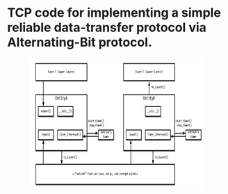 # TCP code for implementing a simple reliable data-transfer protocol via Alternating-Bit protocol.

<p align="center">
  <img src="simulation.png" alt="Simulated Network" width="400" height="300">
  </p>
